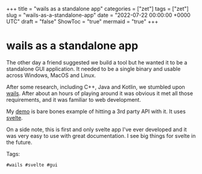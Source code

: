 +++
title = "wails as a standalone app"
categories = ["zet"]
tags = ["zet"]
slug = "wails-as-a-standalone-app"
date = "2022-07-22 00:00:00 +0000 UTC"
draft = "false"
ShowToc = "true"
mermaid = "true"
+++

# wails as a standalone app

The other day a friend suggested we build a tool but he wanted it to be
a standalone GUI application. It needed to be a single binary and usable
across Windows, MacOS and Linux. 

After some research, including C++, Java and Kotlin, we stumbled upon 
[wails](https://wails.dev). After about an hours of playing around it was 
obvious it met all those requirements, and it was familiar to web development.

My [demo](https://github.com/danielmichaels/wails-demo) is bare bones 
example of hitting a 3rd party API with it. It uses [svelte](https://svelte.dev).

On a side note, this is first and only svelte app I've ever developed and 
it was very easy to use with great documentation. I see big things for
svelte in the future.

Tags:

    #wails #svelte #gui


